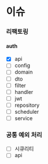 # 이슈

### 리팩토링

#### auth

- [x] api
- [ ] config
- [ ] domain
- [ ] dto
- [ ] filter
- [ ] handler
- [ ] jwt
- [ ] repository
- [ ] scheduler
- [ ] service

### 공통 예외 처리

- [ ] 시큐리티
- [ ] api

###   